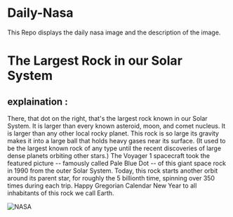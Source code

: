 # Daily-Nasa

This Repo displays the daily nasa image and the description of the image.

<!--NASA-->
# The Largest Rock in our Solar System
## explaination :

There, that dot on the right, that's the largest rock known in our Solar System. It is larger than every known asteroid, moon, and comet nucleus.  It is larger than any other local rocky planet.  This rock is so large its gravity makes it into a large ball that holds heavy gases near its surface.  (It used to be the largest known rock of any type until the recent discoveries of large dense planets orbiting other stars.)  The Voyager 1 spacecraft took the featured picture -- famously called Pale Blue Dot -- of this giant space rock in 1990 from the outer Solar System.  Today, this rock starts another orbit around its parent star, for roughly the 5 billionth time, spinning over 350 times during each trip.  Happy Gregorian Calendar New Year to all inhabitants of this rock we call Earth.

![NASA](https://apod.nasa.gov/apod/image/2301/PaleBlueDotOrig_Voyager1_960.jpg)
<!--/NASA-->